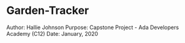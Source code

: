 #  Garden-Tracker
Author: Hallie Johnson
Purpose: Capstone Project - Ada Developers Academy (C12)
Date: January, 2020


